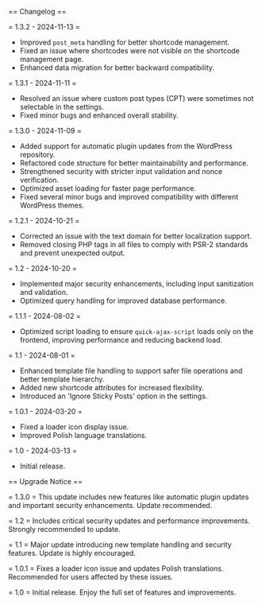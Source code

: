 == Changelog ==

= 1.3.2 - 2024-11-13 = 
- Improved `post_meta`  handling for better shortcode management.
- Fixed an issue where shortcodes were not visible on the shortcode management page.
- Enhanced data migration for better backward compatibility.

= 1.3.1 - 2024-11-11 =
- Resolved an issue where custom post types (CPT) were sometimes not selectable in the settings.
- Fixed minor bugs and enhanced overall stability.

= 1.3.0 - 2024-11-09 =
- Added support for automatic plugin updates from the WordPress repository.
- Refactored code structure for better maintainability and performance.
- Strengthened security with stricter input validation and nonce verification.
- Optimized asset loading for faster page performance.
- Fixed several minor bugs and improved compatibility with different WordPress themes.

= 1.2.1 - 2024-10-21 =
- Corrected an issue with the text domain for better localization support.
- Removed closing PHP tags in all files to comply with PSR-2 standards and prevent unexpected output.

= 1.2 - 2024-10-20 =
- Implemented major security enhancements, including input sanitization and validation.
- Optimized query handling for improved database performance.

= 1.1.1 - 2024-08-02 =
- Optimized script loading to ensure `quick-ajax-script` loads only on the frontend, improving performance and reducing backend load.

= 1.1 - 2024-08-01 =
- Enhanced template file handling to support safer file operations and better template hierarchy.
- Added new shortcode attributes for increased flexibility.
- Introduced an 'Ignore Sticky Posts' option in the settings.

= 1.0.1 - 2024-03-20 =
- Fixed a loader icon display issue.
- Improved Polish language translations.

= 1.0 - 2024-03-13 =
- Initial release.

== Upgrade Notice ==

= 1.3.0 =
This update includes new features like automatic plugin updates and important security enhancements. Update recommended.

= 1.2 =
Includes critical security updates and performance improvements. Strongly recommended to update.

= 1.1 =
Major update introducing new template handling and security features. Update is highly encouraged.

= 1.0.1 =
Fixes a loader icon issue and updates Polish translations. Recommended for users affected by these issues.

= 1.0 =
Initial release. Enjoy the full set of features and improvements.